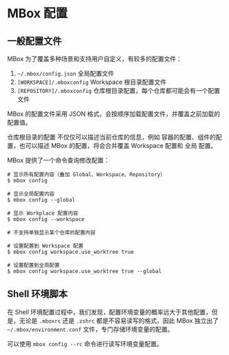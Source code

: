 # MBox 配置

## 一般配置文件

MBox 为了覆盖多种场景和支持用户自定义，有较多的配置文件：

1. `~/.mbox/config.json` 全局配置文件
1. `[WORKSPACE]/.mboxconfig` Workspace 根目录配置文件
1. `[REPOSITORY]/.mboxconfig` 仓库根目录配置，每个仓库都可能会有一个配置文件

MBox 的配置文件采用 JSON 格式，会按顺序加载配置文件，并覆盖之前加载的配置值。

仓库根目录的配置 不仅仅可以描述当前仓库的信息，例如 容器的配置、组件的配置，也可以描述 MBox 的配置，将会合并覆盖 Workspace 配置和 全局 配置。

MBox 提供了一个命令查询修改配置：

```shell
# 显示所有配置内容（叠加 Global、Workspace、Repository）
$ mbox config

# 显示全局配置内容
$ mbox config --global

# 显示 Workplace 配置内容
$ mbox config --workspace

# 不支持单独显示某个仓库的配置内容

# 设置配置到 Workspace 配置
$ mbox config workspace.use_worktree true

# 设置配置到全局配置
$ mbox config workspace.use_worktree true --global
```

## Shell 环境脚本

在 Shell 环境配置过程中，我们发现，配置环境变量的概率远大于其他配置，但是，无论是 `.mboxrc` 还是 `.zshrc` 都是不容易读写的格式，因此 MBox 独立出了 `~/.mbox/environment.conf` 文件，专门存储环境变量的配置。

可以使用 `mbox config --rc` 命令进行读写环境变量配置。
